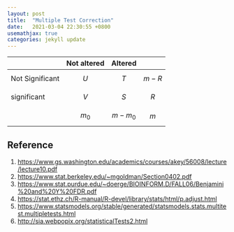 ```yaml
---
layout: post
title:  "Multiple Test Correction"
date:   2021-03-04 22:30:55 +0800
usemathjax: true
categories: jekyll update
---
```


|                 |   Not altered   |Altered | |
| --------------- | ----------- |------------|-|
| Not Significant     | $$U$$  | $$T$$ | $$m-R$$ |
| significant | $$V$$  | $$S$$ | $$R$$|
|                 | $$m_{0}$$  | $$m-m_{0}$$ | $$m$$ |


## Reference

1. <https://www.gs.washington.edu/academics/courses/akey/56008/lecture/lecture10.pdf>
2. <https://www.stat.berkeley.edu/~mgoldman/Section0402.pdf>
3. <https://www.stat.purdue.edu/~doerge/BIOINFORM.D/FALL06/Benjamini%20and%20Y%20FDR.pdf>
4. <https://stat.ethz.ch/R-manual/R-devel/library/stats/html/p.adjust.html>
5. <https://www.statsmodels.org/stable/generated/statsmodels.stats.multitest.multipletests.html>
6. <http://sia.webpopix.org/statisticalTests2.html>